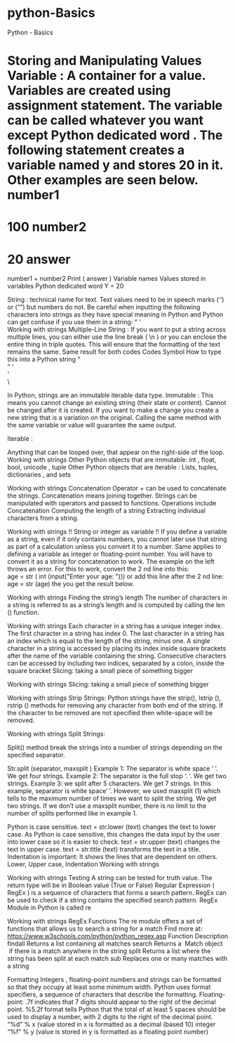 # python-Basics

Python - Basics

Storing and Manipulating Values
Variable
: A container for a value.
Variables are created using assignment statement. 
The variable can be called whatever you want except Python 
dedicated word
.
The following statement creates a variable named 
y
 and stores 
20
 in it. 
Other examples are seen below.
number1
 = 
100
number2
 = 
20
answer
 = 
number1 + number2
Print (
answer
)
Variable names
Values stored in variables
Python dedicated word
Y = 20

String
: technical name for text. Text values need to be in speech marks (‘’) or (“”) but numbers do not.
Be careful when inputting the following characters into strings as they have special meaning in Python and Python can get confuse if you use them in a string: “ ‘ \
Working with strings
Multiple-Line String
: If you want to put a string across multiple lines, you can either use the line break (
\n
) or you can enclose the entire thing in triple quotes. This will ensure that the formatting of the text remains the same.
Same result for both codes
Codes
Symbol
How to type this into a Python string
“
\
“
‘
\
‘
\
\\

In Python, strings are an immutable 
iterable
 data type. 
Immutable
: This means you cannot change an existing string (their state or content). Cannot be changed after it is created.
If you want to make a change you create a new string that is a variation on the original.
Calling the same method with the same variable or value will guarantee the same output.
 
Iterable
:
 
Anything that can be looped over, that appear on the right-side of the loop.
Working with strings
Other Python objects that are immutable: 
int
, float, bool, 
unicode
, tuple
Other Python objects that are 
iterable
: 
Lists, tuples, dictionaries
, and 
sets

Working with strings
Concatenation
Operator 
+ 
can be used to concatenate the strings. Concatenation means joining together.
Strings can be manipulated with operators and passed to functions. Operations include
Concatenation
Computing the length of a string
Extracting individual characters from a string.

Working with strings
!! String or integer as variable !!
If you define a variable as a string, even if it only contains numbers, you cannot later use that string as part of a calculation unless you convert it to a number. Same applies to defining a variable as integer or floating-point number. You will have to convert it as a string for concatenation to work.
The example on the left throws an error. For this to work, convert the 2
nd
 line into this:         
age = 
str
(
int
(input("Enter your age: ")))
or add this line after the 2
nd
 line:          
age = 
str
(age)
 the you get the result below.

Working with strings
Finding the string’s length
The number of characters in a string is referred to as a string’s length and is computed by calling the 
len
() function. 

Working with strings
Each character in a string has a unique integer index. The first character in a string has index 0.
The last character in a string has an index which is equal to the length of the string, minus one.
A single character in a string is accessed by placing its index inside square brackets after the name of the variable containing the string.
Consecutive characters can be accessed by including two indices, separated by a colon, inside the square bracket
Slicing: taking a small piece of something bigger

Working with strings
Slicing: taking a small piece of something bigger

Working with strings
Strip Strings: 
Python strings have the strip(), 
lstrip
(), 
rstrip
() methods for removing any character from both end of the string.
If the character to be removed are not specified then white-space will be removed.

Working with strings
Split Strings:
 
Split() method break the strings into a number of strings depending on the specified separator.
 
Str.split
(separator, 
maxsplit
)
Example 1: The  separator is white space ‘ ’. We get four strings.
Example 2: The  separator is the full stop ‘. ’. We get two strings.
Example 3: we split after 5 characters. We get 7 strings.
In this example,  separator is white space‘ ’. However, we used 
maxsplit
 (1) which tells to the maximum number of times we want to split the string. We get two strings.
If we don’t use a 
maxsplit
 number, there is no limit to the number of splits performed like in example 1.

Python is 
case sensitive. 
text = 
str.lower
(text)
 changes the text to lower case. As Python is case sensitive, this changes the data input by the user into lower case so it is easier to check. 
text = 
str.upper
(text)
changes the text in upper case.
text = 
str.title
(text)
transforms the text in a title.
Indentation
 is important: It shows the lines that are dependent on others.
Lower, Upper case, Indentation
Working with strings

Working with strings
Testing
A string can be tested for truth value. The return type will be in Boolean value (True or False)
Regular Expression (
RegEx
)
is a sequence of characters that forms a search pattern.
RegEx
 can be used to check if a string contains the specified search pattern.
RegEx
 Module in Python is called 
re

Working with strings
RegEx
 Functions
The re module offers a set of functions that allows us to search a string for a match
Find more at: https://www.w3schools.com/python/python_regex.asp
Function
Description
findall
Returns a list containing all matches
search
Returns a 
Match object
 if there is a match anywhere in the string
split
Returns a list where the string has been split at each match
sub
Replaces one or many matches with a string

Formatting
Integers
, 
floating-point
 numbers and 
strings
 can be formatted so that they occupy at least some minimum width.
Python uses format specifiers, a sequence of characters that describe the formatting.
Floating-point: 
.7f 
indicates that 7 digits should appear to the right of the decimal point.
%5.2f 
format tells Python that the total of at least 5 spaces should be used to display a number, with 2 digits to the right of the decimal point. 
“%d” % x 
(value stored in x is formatted as a decimal (based 10) integer
“%f” % y 
(value is stored in y is formatted as a floating point number)

